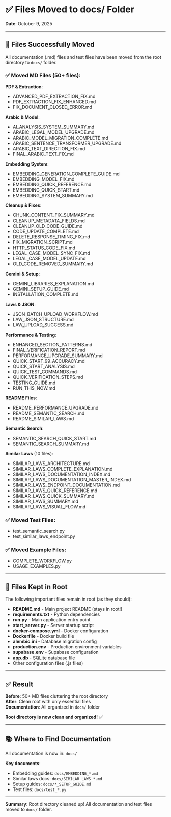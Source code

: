 # ✅ Files Moved to docs/ Folder

**Date**: October 9, 2025

---

## 📂 Files Successfully Moved

All documentation (.md) files and test files have been moved from the root directory to `docs/` folder.

### ✅ Moved MD Files (50+ files):

**PDF & Extraction**:
- ADVANCED_PDF_EXTRACTION_FIX.md
- PDF_EXTRACTION_FIX_ENHANCED.md
- FIX_DOCUMENT_CLOSED_ERROR.md

**Arabic & Model**:
- AI_ANALYSIS_SYSTEM_SUMMARY.md
- ARABIC_LEGAL_MODEL_UPGRADE.md
- ARABIC_MODEL_MIGRATION_COMPLETE.md
- ARABIC_SENTENCE_TRANSFORMER_UPGRADE.md
- ARABIC_TEXT_DIRECTION_FIX.md
- FINAL_ARABIC_TEXT_FIX.md

**Embedding System**:
- EMBEDDING_GENERATION_COMPLETE_GUIDE.md
- EMBEDDING_MODEL_FIX.md
- EMBEDDING_QUICK_REFERENCE.md
- EMBEDDING_QUICK_START.md
- EMBEDDING_SYSTEM_SUMMARY.md

**Cleanup & Fixes**:
- CHUNK_CONTENT_FIX_SUMMARY.md
- CLEANUP_METADATA_FIELDS.md
- CLEANUP_OLD_CODE_GUIDE.md
- CODE_UPDATE_COMPLETE.md
- DELETE_RESPONSE_TIMING_FIX.md
- FIX_MIGRATION_SCRIPT.md
- HTTP_STATUS_CODE_FIX.md
- LEGAL_CASE_MODEL_SYNC_FIX.md
- LEGAL_CASE_MODEL_UPDATE.md
- OLD_CODE_REMOVED_SUMMARY.md

**Gemini & Setup**:
- GEMINI_LIBRARIES_EXPLANATION.md
- GEMINI_SETUP_GUIDE.md
- INSTALLATION_COMPLETE.md

**Laws & JSON**:
- JSON_BATCH_UPLOAD_WORKFLOW.md
- LAW_JSON_STRUCTURE.md
- LAW_UPLOAD_SUCCESS.md

**Performance & Testing**:
- ENHANCED_SECTION_PATTERNS.md
- FINAL_VERIFICATION_REPORT.md
- PERFORMANCE_UPGRADE_SUMMARY.md
- QUICK_START_99_ACCURACY.md
- QUICK_START_ANALYSIS.md
- QUICK_TEST_COMMANDS.md
- QUICK_VERIFICATION_STEPS.md
- TESTING_GUIDE.md
- RUN_THIS_NOW.md

**README Files**:
- README_PERFORMANCE_UPGRADE.md
- README_SEMANTIC_SEARCH.md
- README_SIMILAR_LAWS.md

**Semantic Search**:
- SEMANTIC_SEARCH_QUICK_START.md
- SEMANTIC_SEARCH_SUMMARY.md

**Similar Laws** (10 files):
- SIMILAR_LAWS_ARCHITECTURE.md
- SIMILAR_LAWS_COMPLETE_EXPLANATION.md
- SIMILAR_LAWS_DOCUMENTATION_INDEX.md
- SIMILAR_LAWS_DOCUMENTATION_MASTER_INDEX.md
- SIMILAR_LAWS_ENDPOINT_DOCUMENTATION.md
- SIMILAR_LAWS_QUICK_REFERENCE.md
- SIMILAR_LAWS_QUICK_SUMMARY.md
- SIMILAR_LAWS_SUMMARY.md
- SIMILAR_LAWS_VISUAL_FLOW.md

### ✅ Moved Test Files:
- test_semantic_search.py
- test_similar_laws_endpoint.py

### ✅ Moved Example Files:
- COMPLETE_WORKFLOW.py
- USAGE_EXAMPLES.py

---

## 📂 Files Kept in Root

The following important files remain in root (as they should):

- **README.md** - Main project README (stays in root!)
- **requirements.txt** - Python dependencies
- **run.py** - Main application entry point
- **start_server.py** - Server startup script
- **docker-compose.yml** - Docker configuration
- **Dockerfile** - Docker build file
- **alembic.ini** - Database migration config
- **production.env** - Production environment variables
- **supabase.env** - Supabase configuration
- **app.db** - SQLite database file
- Other configuration files (.js files)

---

## ✅ Result

**Before**: 50+ MD files cluttering the root directory  
**After**: Clean root with only essential files  
**Documentation**: All organized in `docs/` folder  

**Root directory is now clean and organized!** ✅

---

## 📚 Where to Find Documentation

All documentation is now in: `docs/`

**Key documents**:
- Embedding guides: `docs/EMBEDDING_*.md`
- Similar laws docs: `docs/SIMILAR_LAWS_*.md`
- Setup guides: `docs/*_SETUP_GUIDE.md`
- Test files: `docs/test_*.py`

---

**Summary**: Root directory cleaned up! All documentation and test files moved to `docs/` folder.

